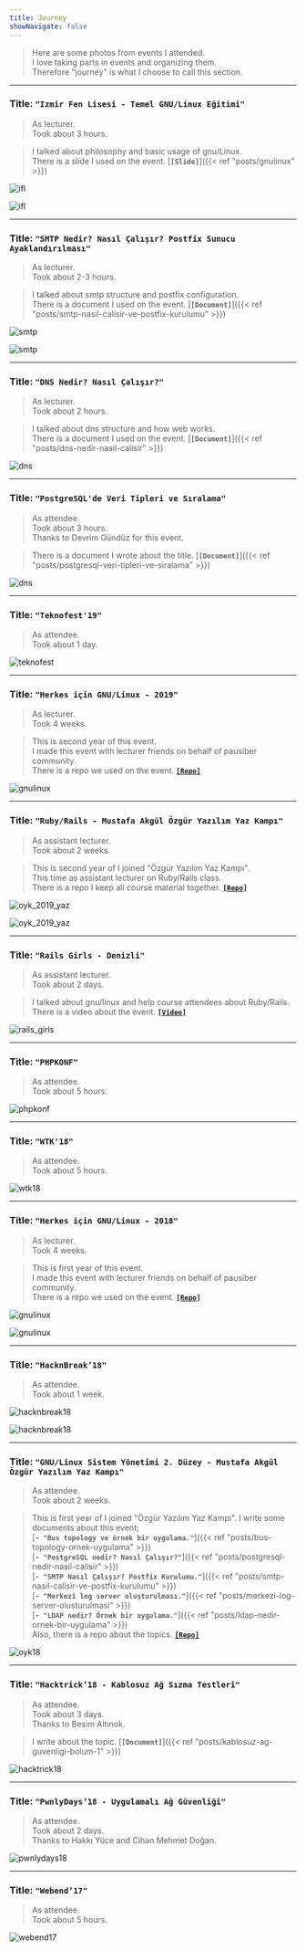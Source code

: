 ```yaml
---
title: Journey
showNavigate: false
---
```


> Here are some photos from events I attended.  
  I love taking parts in events and organizing them.  
  Therefore "journey" is what I choose to call this section.

---

### Title: **`"Izmir Fen Lisesi - Temel GNU/Linux Eğitimi"`**

> As lecturer.  
 Took about 3 hours.

> I talked about philosophy and basic usage of gnu/Linux.  
  There is a slide I used on the event. [**`[Slide]`**]({{< ref "posts/gnulinux" >}})

![ifl](/images/journey/ifl1.jpg)

![ifl](/images/journey/ifl2.jpg)

---

### Title: **`"SMTP Nedir? Nasıl Çalışır? Postfix Sunucu Ayaklandırılması"`**

> As lecturer.  
 Took about 2-3 hours.

> I talked about smtp structure and postfix configuration.  
  There is a document I used on the event. [**`[Document]`**]({{< ref "posts/smtp-nasil-calisir-ve-postfix-kurulumu" >}})

![smtp](/images/journey/smtp1.jpg)

![smtp](/images/journey/smtp2.jpg)

---

### Title: **`"DNS Nedir? Nasıl Çalışır?"`**

> As lecturer.  
 Took about 2 hours.

> I talked about dns structure and how web works.  
  There is a document I used on the event. [**`[Document]`**]({{< ref "posts/dns-nedir-nasil-calisir" >}})

![dns](/images/journey/dns.jpg)

---

### Title: **`"PostgreSQL'de Veri Tipleri ve Sıralama"`**

> As attendee.  
  Took about 3 hours.  
  Thanks to Devrim Gündüz for this event.

> There is a document I wrote about the title. [**`[Document]`**]({{< ref "posts/postgresql-veri-tipleri-ve-siralama" >}})

![dns](/images/journey/pg1.jpg)

---

### Title: **`"Teknofest'19"`**

> As attendee.  
  Took about 1 day.

![teknofest](/images/journey/teknofest.jpg)

---

### Title: **`"Herkes için GNU/Linux - 2019"`**

> As lecturer.  
  Took 4 weeks.

> This is second year of this event.  
  I made this event with lecturer friends on behalf of pausiber community.  
  There is a repo we used on the event. [**`[Repo]`**](https://github.com/PauSiber/gnulinux)

![gnulinux](/images/journey/gnulinux_2_1.jpg)

---

### Title: **`"Ruby/Rails - Mustafa Akgül Özgür Yazılım Yaz Kampı"`**

> As assistant lecturer.  
  Took about 2 weeks.

> This is second year of I joined "Özgür Yazılım Yaz Kampı".  
  This time as assistant lecturer on Ruby/Rails class.  
  There is a repo I keep all course material together. [**`[Repo]`**](https://github.com/boratanrikulu/oyk_2019_yaz_ruby_rails)

![oyk_2019_yaz](/images/journey/oyk2019yaz1.jpg)

![oyk_2019_yaz](/images/journey/oyk2019yaz2.jpg)

---

### Title: **`"Rails Girls - Denizli"`**

> As assistant lecturer.  
  Took about 2 days.

> I talked about gnu/linux and help course attendees about Ruby/Rails.  
  There is a video about the event. [**`[Video]`**](https://www.youtube.com/watch?v=3O73HcPmmQY)

![rails_girls](/images/journey/rails_girls.jpg)

---

### Title: **`"PHPKONF"`**

> As attendee.  
  Took about 5 hours.

![phpkonf](/images/journey/phpkonf.jpg)

---

### Title: **`"WTK'18"`**

> As attendee.  
  Took about 5 hours.

![wtk18](/images/journey/wtk18.jpg)

---

### Title: **`"Herkes için GNU/Linux - 2018"`**

> As lecturer.  
  Took 4 weeks.

> This is first year of this event.  
  I made this event with lecturer friends on behalf of pausiber community.  
  There is a repo we used on the event. [**`[Repo]`**](https://github.com/PauSiber/gnulinux)

![gnulinux](/images/journey/gnulinux1.jpg)

![gnulinux](/images/journey/gnulinux2.jpg)

---

### Title: **`"HacknBreak’18"`**

> As attendee.  
  Took about 1 week.

![hacknbreak18](/images/journey/hacknbreak1.jpg)

![hacknbreak18](/images/journey/hacknbreak2.jpg)

---

### Title: **`"GNU/Linux Sistem Yönetimi 2. Düzey - Mustafa Akgül Özgür Yazılım Yaz Kampı"`**

> As attendee.  
  Took about 2 weeks.

> This is first year of I joined "Özgür Yazılım Yaz Kampı".
  I write some documents about this event;  
  [**`- "Bus topology ve örnek bir uygulama."`**]({{< ref "posts/bus-topology-ornek-uygulama" >}})  
  [**`- "PostgreSQL nedir? Nasıl Çalışır?"`**]({{< ref "posts/postgresql-nedir-nasil-calisir" >}})  
  [**`- "SMTP Nasıl Çalışır? Postfix Kurulumu."`**]({{< ref "posts/smtp-nasil-calisir-ve-postfix-kurulumu" >}})  
  [**`- "Merkezi log server oluşturulması."`**]({{< ref "posts/merkezi-log-server-olusturulmasi" >}})  
  [**`- "LDAP nedir? Örnek bir uygulama."`**]({{< ref "posts/ldap-nedir-ornek-bir-uygulama" >}})  
  Also, there is a repo about the topics. [**`[Repo]`**](https://github.com/boratanrikulu/oyk_2018_yaz_sistem_yonetimi_duzey_2)

![oyk18](/images/journey/oyk2.jpg)

---

### Title: **`"Hacktrick’18 - Kablosuz Ağ Sızma Testleri"`**

> As attendee.  
  Took about 3 days.  
  Thanks to Besim Altınok.

> I write about the topic. [**`[Document]`**]({{< ref "posts/kablosuz-ag-guvenligi-bolum-1" >}})

![hacktrick18](/images/journey/hacktrick18.jpg)

---

### Title: **`"PwnlyDays’18 - Uygulamalı Ağ Güvenliği"`**

> As attendee.  
  Took about 2 days.  
  Thanks to Hakkı Yüce and Cihan Mehmet Doğan.

![pwnlydays18](/images/journey/pwnlydays18.png)

---

### Title: **`"Webend’17"`**

> As attendee.  
  Took about 5 hours.  

![webend17](/images/journey/webend17.jpg)
